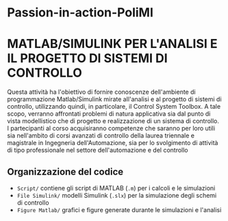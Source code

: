# Passion-in-action-PoliMI

# MATLAB/SIMULINK PER L'ANALISI E IL PROGETTO DI SISTEMI DI CONTROLLO

Questa attività ha l'obiettivo di fornire conoscenze dell'ambiente di programmazione
Matlab/Simulink mirate all'analisi e al progetto di sistemi di controllo, utilizzando quindi,
in particolare, il Control System Toolbox. A tale scopo, verranno affrontati problemi di
natura applicativa sia dal punto di vista modellistico che di progetto e realizzazione di un
sistema di controllo.  
I partecipanti al corso acquisiranno competenze che saranno per
loro utili sia nell'ambito di corsi avanzati di controllo della laurea triennale e magistrale in
Ingegneria dell'Automazione, sia per lo svolgimento di attività di tipo professionale nel
settore dell'automazione e del controllo

## Organizzazione del codice

- `Script/` contiene gli script di MATLAB (`.m`) per i calcoli e le simulazioni
- `File Simulink/` modelli Simulink (`.slx`) per la simulazione degli schemi di controllo 
- `Figure Matlab/` grafici e figure generate durante le simulazioni e l'analisi
